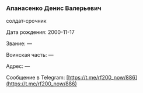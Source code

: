 ### Апанасенко Денис Валерьевич

солдат-срочник

Дата рождения: 2000-11-17

Звание: —

Воинская часть: —

Адрес: —

Сообщение в Telegram: [https://t.me/rf200_now/886](https://t.me/rf200_now/886)
